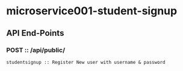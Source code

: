 # microservice001-student-signup 
## API End-Points

### POST :: /api/public/
	studentsignup :: Register New user with username & password

